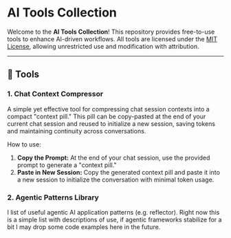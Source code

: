 # AI Tools Collection

Welcome to the **AI Tools Collection**! This repository provides free-to-use tools to enhance AI-driven workflows. All tools are licensed under the [MIT License](LICENSE), allowing unrestricted use and modification with attribution.

---

## 📌 Tools

### 1. **Chat Context Compressor**
A simple yet effective tool for compressing chat session contexts into a compact "context pill." This pill can be copy-pasted at the end of your current chat session and reused to initialize a new session, saving tokens and maintaining continuity across conversations.

How to use:
1. **Copy the Prompt:** 
   At the end of your chat session, use the provided prompt to generate a "context pill."
2. **Paste in New Session:**
   Copy the generated context pill and paste it into a new session to initialize the conversation with minimal token usage.

### 2. **Agentic Patterns Library**
I list of useful agentic AI application patterns (e.g. reflector). Right now this is a simple list with descriptions of use, if agentic frameworks stabilize for a bit I may drop some code examples here in the future.
